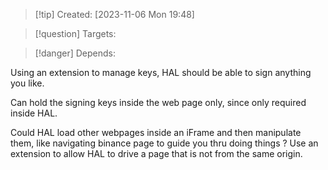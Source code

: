 
>[!tip] Created: [2023-11-06 Mon 19:48]

>[!question] Targets: 

>[!danger] Depends: 

Using an extension to manage keys, HAL should be able to sign anything you like.

Can hold the signing keys inside the web page only, since only required inside HAL.

Could HAL load other webpages inside an iFrame and then manipulate them, like navigating binance page to guide you thru doing things ?  Use an extension to allow HAL to drive a page that is not from the same origin.